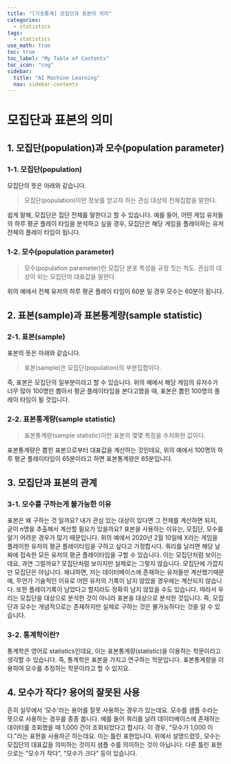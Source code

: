 ```yaml
---
title: "[기초통계] 모집단과 표본의 의미" 
categories:
  - statistics
tags:
  - statistics
use_math: true
toc: true
toc_label: "My Table of Contents"
toc_icon: "cog"
sidebar:
  title: "AI Machine Learning"
  nav: sidebar-contents
---
```


# 모집단과 표본의 의미

## 1. 모집단(population)과 모수(population parameter)

### 1-1. 모집단(population)

모집단의 뜻은 아래와 같습니다.

> 모집단(population)이란 정보를 얻고자 하는 관심 대상의 전체집합을 말한다. 

쉽게 말해, 모집단은 집단 전체를 말한다고 할 수 있습니다. 
예를 들어, 어떤 게임 유저들의 하루 평균 플레이 타임을 분석하고 싶을 경우, 모집단은 해당 게임을 플레이하는 유저 전체의 플레이 타임이 됩니다. 

### 1-2. 모수(population parameter)

> 모수(population parameter)란 모집단 분포 특성을 규정 짓는 척도. 관심의 대상이 되는 모집단의 대표값을 말한다.

위의 예에서 전체 유저의 하루 평균 플레이 타임이 60분 일 경우 모수는 60분이 됩니다.

## 2. 표본(sample)과 표본통계량(sample statistic)

### 2-1. 표본(sample)

표본의 뜻은 아래와 같습니다.

> 표본(sample)은 모집단(population)의 부분집합이다.

즉, 표본은 모집단의 일부분이라고 할 수 있습니다. 
위의 예에서 해당 게임의 유저수가 너무 많아 100명만 뽑아서 평균 플레이타임을 본다고했을 때, 
표본은 뽑힌 100명의 플레이 타임이 될 것입니다.

### 2-2. 표본통계량(sample statistic)

> 표본통계량(sample statistic)이란 표본의 몇몇 특징을 수치화한 값이다.

표본통계량은 뽑힌 표본으로부터 대표값을 계산하는 것인데요, 
위의 예에서 100명의 하루 평균 플레이타임이 65분이라고 하면 표본통계량은 65분입니다.

## 3. 모집단과 표본의 관계

### 3-1. 모수를 구하는게 불가능한 이유 

표본은 왜 구하는 것 일까요? 
내가 관심 있는 대상이 있다면 그 전체를 계산하면 되지, 굳이 n명을 추출해서 계산할 필요가 있을까요? 
표본을 사용하는 이유는, 모집단, 모수를 알기 어려운 경우가 많기 때문입니다. 
위의 예에서 2020년 2월 10일에 X라는 게임을 플레이한 유저의 평균 플레이타임을 구하고 싶다고 가정합시다. 
쿼리를 날리면 해당 날짜에 접속한 모든 유저의 평균 플레이타임을 구할 수 있습니다. 
이는 모집단처럼 보이는 데요, 과연 그럴까요? 
모집단처럼 보이지만 실제로는 그렇지 않습니다. 모집단에 가깝지만 모집단은 아닙니다. 
왜냐하면, 저는 데이터베이스에 존재하는 유저들만 계산했기때문에, 
무언가 기술적인 이유로 어떤 유저의 기록이 남지 않았을 경우에는 계산되지 않습니다. 
또한 플레이기록이 남았다고 할지라도 정확히 남지 않았을 수도 있습니다. 
따라서 우리는 모집단을 대상으로 분석한 것이 아니라 표본을 대상으로 분석한 것입니다. 
즉, 모집단과 모수는 개념적으로는 존재하지만 실제로 구하는 것은 불가능하다는 것을 알 수 있습니다. 

### 3-2. 통계학이란?

통계학은 영어로 statistics인데요, 이는 표본통계량(statistic)을 이용하는 학문이라고 생각할 수 있습니다. 
즉, 통계학은 표본을 가지고 연구하는 학문입니다. 
표본통계량을 이용하여 모수를 추정하는 학문이라고 할 수 있지요. 

## 4. 모수가 작다? 용어의 잘못된 사용

흔히 실무에서 '모수'라는 용어를 잘못 사용하는 경우가 있는데요. 
모수를 샘플 수라는 뜻으로 사용하는 경우를 종종 봅니다. 
예를 들어 쿼리를 날려 데이터베이스에 존재하는 데이터를 조회했을 때 1,000 건이 조회되었다고 합시다. 
이 경우, "모수가 1,000 이다."라는 표현을 사용하곤 하는데요. 
이는 틀린 표현입니다. 위에서 설명드렸듯, 모수는 모집단의 대표값을 의미하는 것이지 샘플 수를 의미하는 것이 아닙니다. 
다른 틀린 표현으로는 "모수가 작다", "모수가 크다" 등이 있습니다. 
